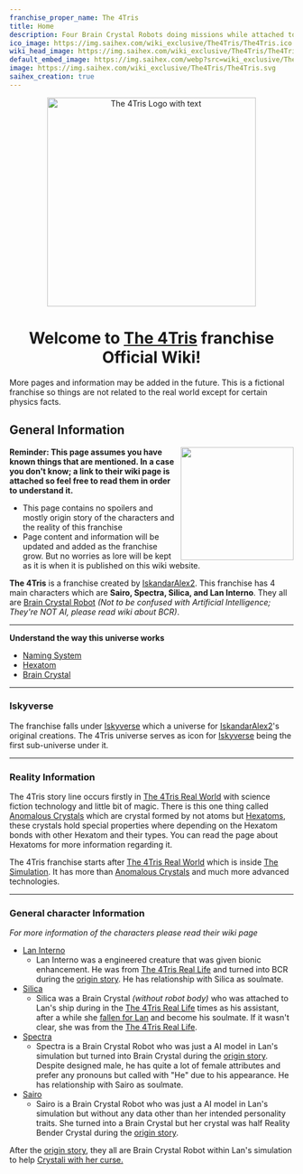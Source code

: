 ```yaml
---
franchise_proper_name: The 4Tris
title: Home
description: Four Brain Crystal Robots doing missions while attached to a reality bending simulation to save the world.
ico_image: https://img.saihex.com/wiki_exclusive/The4Tris/The4Tris.ico
wiki_head_image: https://img.saihex.com/wiki_exclusive/The4Tris/The4Tris_Cover_Text.svg
default_embed_image: https://img.saihex.com/webp?src=wiki_exclusive/The4Tris/4TrisCover.png
image: https://img.saihex.com/wiki_exclusive/The4Tris/The4Tris.svg
saihex_creation: true
---
```


<p align="center">
  <img src="https://img.saihex.com/wiki_exclusive/The4Tris/The4Tris_Cover_Text.svg" alt="The 4Tris Logo with text" width="370">
</p>

<h1 align="center">
  Welcome to <u>The 4Tris</u> franchise Official Wiki!
</h1>
<p class="warning_box">More pages and information may be added in the future. This is a fictional franchise so things are not related to the real world except for certain physics facts.</p>

## General Information

<img align="right" width="200" src="https://img.saihex.com/webp?src=wiki_exclusive/The4Tris/4TrisCover.png">

**Reminder: This page assumes you have known things that are mentioned. In a case you don't know; a link to their wiki page is attached so feel free to read them in order to understand it.**

<disc>
  <ul>
    <li>This page contains no spoilers and mostly origin story of the characters and the reality of this franchise</li>
    <li>Page content and information will be updated and added as the franchise grow. But no worries as lore will be kept as it is when it is published on this wiki website.</li>
  </ul>
</disc>

**The 4Tris** is a franchise created by [IskandarAlex2](https://github.com/IskandarAlex2). This franchise has 4 main characters which are **Sairo, Spectra, Silica, and Lan Interno**. They all are [Brain Crystal Robot](The4Tris/category/logic/Brain_Crystal#brain-crystal-robot)  *(Not to be confused with Artificial Intelligence; They're NOT AI, please read wiki about BCR)*.

---

**Understand the way this universe works**
- [Naming System](The4Tris/category/logic/naming_system)
- [Hexatom](The4Tris/category/logic/Hexatom)
- [Brain Crystal](The4Tris/category/logic/Brain_Crystal)

---

### Iskyverse
The franchise falls under [Iskyverse](https://github.com/IskandarAlex2/IskandarAlex2/blob/master/Iskyverse.md) which a universe for [IskandarAlex2](https://github.com/IskandarAlex2)'s original creations. The 4Tris universe serves as icon for [Iskyverse](https://github.com/IskandarAlex2/IskandarAlex2/blob/master/Iskyverse.md) being the first sub-universe under it.

---

### Reality Information
The 4Tris story line occurs firstly in [The 4Tris Real World](The4Tris/Dimensions/real_life) with science fiction technology and little bit of magic. There is this one thing called [Anomalous Crystals](The4Tris/category/logic/Hexatom) which are crystal formed by not atoms but [Hexatoms](The4Tris/category/logic/Hexatom), these crystals hold special properties where depending on the Hexatom bonds with other Hexatom and their types. You can read the page about Hexatoms for more information regarding it.

The 4Tris franchise starts after [The 4Tris Real World](The4Tris/Dimensions/real_life) which is inside [The Simulation](The4Tris/Dimensions/the_simulation). It has more than [Anomalous Crystals](The4Tris/category/logic/Hexatom) and much more advanced technologies.

---

### General character Information
*For more information of the characters please read their wiki page*
- [Lan Interno](The4Tris/category/Characters/Lan_Interno)
  - Lan Interno was a engineered creature that was given bionic enhancement. He was from [The 4Tris Real Life](The4Tris/category/Dimensions/real_life) and turned into BCR during the [origin story](The4Tris/category/Dimensions/the_simulation#origin-story). He has relationship with Silica as soulmate.
- [Silica](The4Tris/category/Characters/Silica)
  - Silica was a Brain Crystal *(without robot body)* who was attached to Lan's ship during in the [The 4Tris Real Life](The4Tris/category/Dimensions/real_life) times as his assistant, after a while she [fallen for Lan](The4Tris/category/Dimensions/real_life#lan-meeting-silica) and become his soulmate. If it wasn't clear, she was from the [The 4Tris Real Life](The4Tris/category/Dimensions/real_life).
- [Spectra](The4Tris/category/Characters/Spectra)
  - Spectra is a Brain Crystal Robot who was just a AI model in Lan's simulation but turned into Brain Crystal during the [origin story](The4Tris/category/Dimensions/the_simulation#origin-story). Despite designed male, he has quite a lot of female attributes and prefer any pronouns but called with "He" due to his appearance. He has relationship with Sairo as soulmate.
- [Sairo](The4Tris/category/Characters/Sairo)
  - Sairo is a Brain Crystal Robot who was just a AI model in Lan's simulation but without any data other than her intended personality traits. She turned into a Brain Crystal but her crystal was half Reality Bender Crystal during the [origin story](The4Tris/category/Dimensions/the_simulation#origin-story).

After the [origin story](The4Tris/category/Dimensions/the_simulation#origin-story), they all are Brain Crystal Robot within Lan's simulation to help [Crystali with her curse.](The4Tris/category/Dimensions/the_simulation#crystali-and-her-curse)